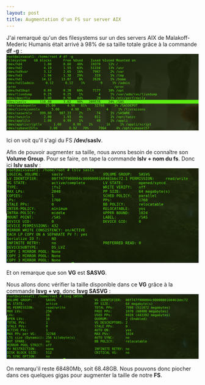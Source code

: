 ```yaml
---
layout: post
title: Augmentation d'un FS sur server AIX
---
```


J'ai remarqué qu'un des filesystems sur un des servers AIX de Malakoff-Mederic Humanis était arrivé à 98% de sa taille totale grâce à la commande __df -g__ :
![image_1](https://github.com/t-benedet/blog/blob/gh-pages/pictures/FS/image1.png?raw=true)

Ici on voit qu'il s'agi du FS __/dev/saslv__.

Afin de pouvoir augmenter sa taille, nous avons besoin de connaître son __Volume Group__. Pour se faire, on tape la commande __lslv + nom du fs__. Donc ici __lslv saslv__ :
![image_2](https://github.com/t-benedet/blog/blob/gh-pages/pictures/FS/image2.png?raw=true)

Et on remarque que son __VG__ est __SASVG__.

Nous allons donc vérifier la taille disponible dans ce __VG__ grâce à la commande __lsvg + vg__, donc __lsvg SASVG__ :
![image_3](https://github.com/t-benedet/blog/blob/gh-pages/pictures/FS/image3.png?raw=true)

On remarqu'il reste 68480Mb, soit 68.48GB. Nous pouvons donc piocher dans ces quelques gigas pour augmenter la taille de notre __FS__.
